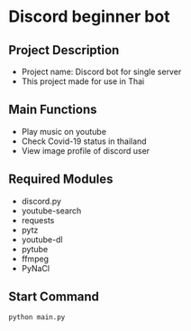 # Discord beginner bot
## Project Description
   - Project name: Discord bot for single server
   - This project made for use in Thai
## Main Functions
   - Play music on youtube
   - Check Covid-19 status in thailand
   - View image profile of discord user
## Required Modules
   - discord.py
   - youtube-search
   - requests
   - pytz
   - youtube-dl
   - pytube
   - ffmpeg
   - PyNaCl
## Start Command
   ```
   python main.py
   ```